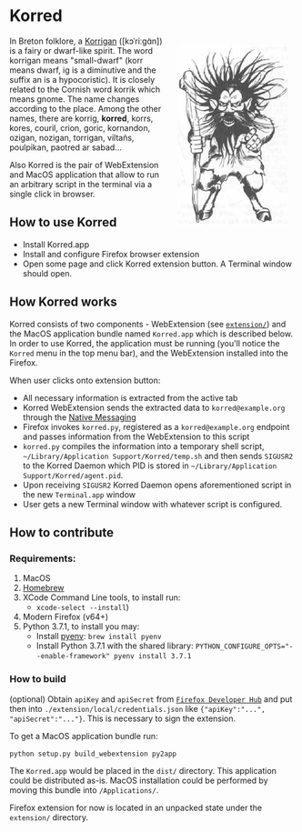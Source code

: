 # Korred

<img src="misc/DnD_Korred.png" style="float:right;margin:1em;"/>

In Breton folklore, a [Korrigan](https://en.wikipedia.org/wiki/Korrigan)
([kɔˈriːɡɑ̃n]) is a fairy or dwarf-like spirit.
The word korrigan means "small-dwarf" (korr means dwarf,
ig is a diminutive and the suffix an is a hypocoristic).
It is closely related to the Cornish word korrik which means gnome.
The name changes according to the place.
Among the other names, there are korrig, **korred**, korrs,
kores, couril, crion, goric, kornandon,
ozigan, nozigan, torrigan, viltañs, poulpikan, paotred ar sabad...

Also Korred is the pair of WebExtension and MacOS application
that allow to run an arbitrary script in the terminal
via a single click in browser.

## How to use Korred

* Install Korred.app
* Install and configure Firefox browser extension
* Open some page and click Korred extension button.
A Terminal window should open.

## How Korred works

Korred consists of two components -
WebExtension (see [`extension/`](extension/README.md))
and the MacOS application bundle named `Korred.app` which is described below.
In order to use Korred, the application must be running
(you'll notice the `Korred` menu in the top menu bar),
and the WebExtension installed into the Firefox.

When user clicks onto extension button:
* All necessary information is extracted from the active tab
* Korred WebExtension sends the extracted data to `korred@example.org`
through the [Native Messaging](https://developer.mozilla.org/en-US/docs/Mozilla/Add-ons/WebExtensions/Native_messaging)
* Firefox invokes `korred.py`, registered as a `korred@example.org` endpoint
and passes information from the WebExtension to this script
* `korred.py` compiles the information into a temporary shell script,
`~/Library/Application Support/Korred/temp.sh`
and then sends `SIGUSR2` to the Korred Daemon which PID
is stored in `~/Library/Application Support/Korred/agent.pid`.
* Upon receiving `SIGUSR2` Korred Daemon opens aforementioned script
in the new `Terminal.app` window
* User gets a new Terminal window with whatever script is configured.

## How to contribute

### Requirements:
1. MacOS
1. [Homebrew](https://brew.sh/)
1. XCode Command Line tools, to install run:
    - `xcode-select --install`)
1. Modern Firefox (v64+)
1. Python 3.7.1, to install you may:
    - Install [pyenv](https://github.com/pyenv/pyenv):
        `brew install pyenv`
    - Install Python 3.7.1 with the shared library:
         `PYTHON_CONFIGURE_OPTS="--enable-framework" pyenv install 3.7.1`

### How to build

(optional) Obtain `apiKey` and `apiSecret` from [`Firefox Developer Hub`](https://addons.mozilla.org/en-US/developers/addons)
and put then into `./extension/local/credentials.json` like `{"apiKey":"...", "apiSecret":"..."}`.
This is necessary to sign the extension.

To get a MacOS application bundle run:

    python setup.py build_webextension py2app

The `Korred.app` would be placed in the `dist/` directory.
This application could be distributed as-is. MacOS installation
could be performed by moving this bundle into `/Applications/`.

Firefox extension for now is located in an unpacked state
under the `extension/` directory.
